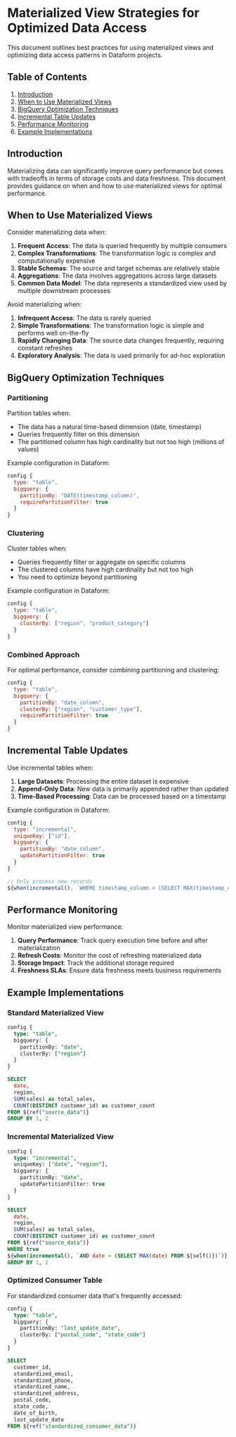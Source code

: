 # Materialized View Strategies for Optimized Data Access

This document outlines best practices for using materialized views and optimizing data access patterns in Dataform projects.

## Table of Contents

1. [Introduction](#introduction)
2. [When to Use Materialized Views](#when-to-use-materialized-views)
3. [BigQuery Optimization Techniques](#bigquery-optimization-techniques)
4. [Incremental Table Updates](#incremental-table-updates)
5. [Performance Monitoring](#performance-monitoring)
6. [Example Implementations](#example-implementations)

## Introduction

Materializing data can significantly improve query performance but comes with tradeoffs in terms of storage costs and data freshness. This document provides guidance on when and how to use materialized views for optimal performance.

## When to Use Materialized Views

Consider materializing data when:

1. **Frequent Access**: The data is queried frequently by multiple consumers
2. **Complex Transformations**: The transformation logic is complex and computationally expensive
3. **Stable Schemas**: The source and target schemas are relatively stable
4. **Aggregations**: The data involves aggregations across large datasets
5. **Common Data Model**: The data represents a standardized view used by multiple downstream processes

Avoid materializing when:

1. **Infrequent Access**: The data is rarely queried
2. **Simple Transformations**: The transformation logic is simple and performs well on-the-fly
3. **Rapidly Changing Data**: The source data changes frequently, requiring constant refreshes
4. **Exploratory Analysis**: The data is used primarily for ad-hoc exploration

## BigQuery Optimization Techniques

### Partitioning

Partition tables when:

- The data has a natural time-based dimension (date, timestamp)
- Queries frequently filter on this dimension
- The partitioned column has high cardinality but not too high (millions of values)

Example configuration in Dataform:

```javascript
config {
  type: "table",
  bigquery: {
    partitionBy: "DATE(timestamp_column)",
    requirePartitionFilter: true
  }
}
```

### Clustering

Cluster tables when:

- Queries frequently filter or aggregate on specific columns
- The clustered columns have high cardinality but not too high
- You need to optimize beyond partitioning

Example configuration in Dataform:

```javascript
config {
  type: "table",
  bigquery: {
    clusterBy: ["region", "product_category"]
  }
}
```

### Combined Approach

For optimal performance, consider combining partitioning and clustering:

```javascript
config {
  type: "table",
  bigquery: {
    partitionBy: "date_column",
    clusterBy: ["region", "customer_type"],
    requirePartitionFilter: true
  }
}
```

## Incremental Table Updates

Use incremental tables when:

1. **Large Datasets**: Processing the entire dataset is expensive
2. **Append-Only Data**: New data is primarily appended rather than updated
3. **Time-Based Processing**: Data can be processed based on a timestamp

Example configuration in Dataform:

```javascript
config {
  type: "incremental",
  uniqueKey: ["id"],
  bigquery: {
    partitionBy: "date_column",
    updatePartitionFilter: true
  }
}

// Only process new records
${when(incremental(), `WHERE timestamp_column > (SELECT MAX(timestamp_column) FROM ${self()})`)}
```

## Performance Monitoring

Monitor materialized view performance:

1. **Query Performance**: Track query execution time before and after materialization
2. **Refresh Costs**: Monitor the cost of refreshing materialized data
3. **Storage Impact**: Track the additional storage required
4. **Freshness SLAs**: Ensure data freshness meets business requirements

## Example Implementations

### Standard Materialized View

```sql
config {
  type: "table",
  bigquery: {
    partitionBy: "date",
    clusterBy: ["region"]
  }
}

SELECT
  date,
  region,
  SUM(sales) as total_sales,
  COUNT(DISTINCT customer_id) as customer_count
FROM ${ref("source_data")}
GROUP BY 1, 2
```

### Incremental Materialized View

```sql
config {
  type: "incremental",
  uniqueKey: ["date", "region"],
  bigquery: {
    partitionBy: "date",
    updatePartitionFilter: true
  }
}

SELECT
  date,
  region,
  SUM(sales) as total_sales,
  COUNT(DISTINCT customer_id) as customer_count
FROM ${ref("source_data")}
WHERE true
${when(incremental(), `AND date > (SELECT MAX(date) FROM ${self()})`)}
GROUP BY 1, 2
```

### Optimized Consumer Table

For standardized consumer data that's frequently accessed:

```sql
config {
  type: "table",
  bigquery: {
    partitionBy: "last_update_date",
    clusterBy: ["postal_code", "state_code"]
  }
}

SELECT
  customer_id,
  standardized_email,
  standardized_phone,
  standardized_name,
  standardized_address,
  postal_code,
  state_code,
  date_of_birth,
  last_update_date
FROM ${ref("standardized_consumer_data")}
``` 